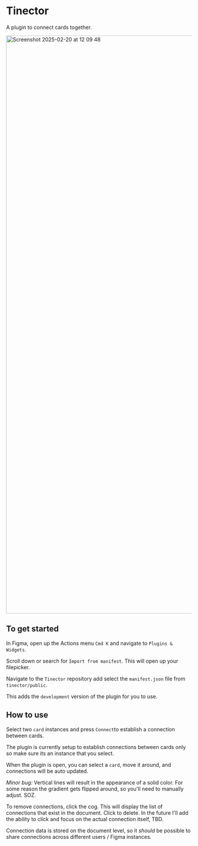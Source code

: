 # Tinector

A plugin to connect cards together.

<img width="1564" alt="Screenshot 2025-02-20 at 12 09 48" src="https://github.com/user-attachments/assets/61861ce8-4edf-4271-a935-195752804581" />


## To get started

In Figma, open up the Actions menu `Cmd K` and navigate to `Plugins & Widgets`. 

Scroll down or search for `Import from manifest`. This will open up your filepicker. 

Navigate to the `Tinector` repository add select the `manifest.json` file from `tinector/public`. 

This adds the `development` version of the plugin for you to use.

## How to use

Select two `card` instances and press `Connect`to establish a connection between cards.

The plugin is currently setup to establish connections between cards only so make sure its an instance that you select.

When the plugin is open, you can select a `card`, move it around, and connections will be auto updated.

*Minor bug:* Vertical lines will result in the appearance of a solid color. For some reason the gradient gets flipped around, so you'll need to manually adjust. SOZ.

To remove connections, click the cog. This will display the list of connections that exist in the document. Click to delete. In the future I'll add the ability to click and focus on the actual connection itself, TBD.

Connection data is stored on the document level, so it _should_ be possible to share connections across different users / Figma instances.
